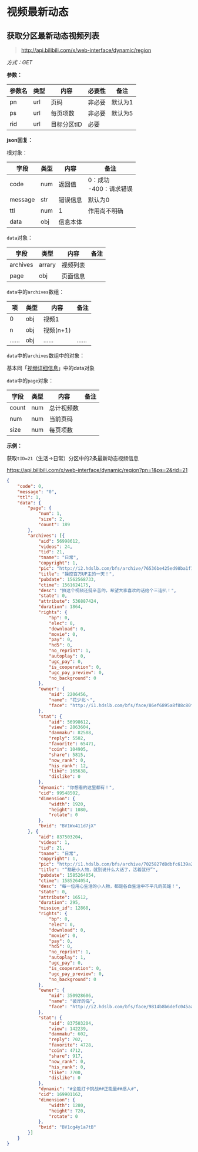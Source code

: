 # 视频最新动态

## 获取分区最新动态视频列表

> http://api.bilibili.com/x/web-interface/dynamic/region

*方式：GET*

**参数：**

| 参数名 | 类型 | 内容        | 必要性 | 备注    |
| ------ | ---- | ----------- | ------ | ------- |
| pn     | url  | 页码        | 非必要 | 默认为1 |
| ps     | url  | 每页项数    | 非必要 | 默认为5 |
| rid    | url  | 目标分区tID | 必要   |         |

**json回复：**

根对象：

| 字段    | 类型 | 内容     | 备注                        |
| ------- | ---- | -------- | --------------------------- |
| code    | num  | 返回值   | 0：成功<br />-400：请求错误 |
| message | str  | 错误信息 | 默认为0                     |
| ttl     | num  | 1        | 作用尚不明确                |
| data    | obj  | 信息本体 |                             |

`data`对象：

| 字段     | 类型   | 内容     | 备注 |
| -------- | ------ | -------- | ---- |
| archives | arrary | 视频列表 |      |
| page     | obj    | 页面信息 |      |

`data`中的`archives`数组：

| 项   | 类型 | 内容      | 备注 |
| ---- | ---- | --------- | ---- |
| 0    | obj  | 视频1     |      |
| n    | obj  | 视频(n+1) |      |
| ……   | obj  | ……        | ……   |

`data`中的`archives`数组中的对象：

基本同「[视频详细信息](https://github.com/SocialSisterYi/bilibili-API-collect/blob/master/video/info.md#视频详细信息（avID/bvID互转）)」中的data对象

`data`中的`page`对象：

| 字段  | 类型 | 内容       | 备注 |
| ----- | ---- | ---------- | ---- |
| count | num  | 总计视频数 |      |
| num   | num  | 当前页码   |      |
| size  | num  | 每页项数   |      |

**示例：**

获取`tID=21`（生活->日常）分区中的2条最新动态视频信息

https://api.bilibili.com/x/web-interface/dynamic/region?pn=1&ps=2&rid=21

```json
{
	"code": 0,
	"message": "0",
	"ttl": 1,
	"data": {
		"page": {
			"num": 1,
			"size": 2,
			"count": 189
		},
		"archives": [{
			"aid": 56998612,
			"videos": 24,
			"tid": 21,
			"tname": "日常",
			"copyright": 1,
			"pic": "http://i2.hdslb.com/bfs/archive/76536be425ed98ba1f1b9aef1ada3a09f94c9f04.jpg",
			"title": "操控百万UP主的一天！",
			"pubdate": 1562568733,
			"ctime": 1561624175,
			"desc": "拍这个视频还挺辛苦的，希望大家喜欢的话给个三连叭！",
			"state": 0,
			"attribute": 536887424,
			"duration": 1864,
			"rights": {
				"bp": 0,
				"elec": 0,
				"download": 0,
				"movie": 0,
				"pay": 0,
				"hd5": 0,
				"no_reprint": 1,
				"autoplay": 0,
				"ugc_pay": 0,
				"is_cooperation": 0,
				"ugc_pay_preview": 0,
				"no_background": 0
			},
			"owner": {
				"mid": 2206456,
				"name": "花少北丶",
				"face": "http://i1.hdslb.com/bfs/face/86ef6895a8f88c80f2885e7eb9ba7989db437b93.jpg"
			},
			"stat": {
				"aid": 56998612,
				"view": 2863604,
				"danmaku": 82588,
				"reply": 5502,
				"favorite": 65471,
				"coin": 104905,
				"share": 5815,
				"now_rank": 0,
				"his_rank": 12,
				"like": 165638,
				"dislike": 0
			},
			"dynamic": "你想看的这里都有！",
			"cid": 99548502,
			"dimension": {
				"width": 1920,
				"height": 1080,
				"rotate": 0
			},
			"bvid": "BV1Wx411d7jX"
		}, {
			"aid": 837503204,
			"videos": 1,
			"tid": 21,
			"tname": "日常",
			"copyright": 1,
			"pic": "http://i1.hdslb.com/bfs/archive/7025827d8dbfc6139a2d066daa51a08897282534.jpg",
			"title": "“都是小人物，就别说什么大话了，活着就行”",
			"pubdate": 1585264054,
			"ctime": 1585264054,
			"desc": "每一位用心生活的小人物，都是各自生活中不平凡的英雄！",
			"state": 0,
			"attribute": 16512,
			"duration": 295,
			"mission_id": 12868,
			"rights": {
				"bp": 0,
				"elec": 0,
				"download": 0,
				"movie": 0,
				"pay": 0,
				"hd5": 0,
				"no_reprint": 1,
				"autoplay": 1,
				"ugc_pay": 0,
				"is_cooperation": 0,
				"ugc_pay_preview": 0,
				"no_background": 0
			},
			"owner": {
				"mid": 350928606,
				"name": "彼岸的岛",
				"face": "http://i2.hdslb.com/bfs/face/9814b8b6defc045aa07c3bb08e8a30e63afd9f3e.jpg"
			},
			"stat": {
				"aid": 837503204,
				"view": 142239,
				"danmaku": 602,
				"reply": 702,
				"favorite": 4728,
				"coin": 4712,
				"share": 917,
				"now_rank": 0,
				"his_rank": 0,
				"like": 7700,
				"dislike": 0
			},
			"dynamic": "#全能打卡挑战##正能量##感人#",
			"cid": 169901162,
			"dimension": {
				"width": 1280,
				"height": 720,
				"rotate": 0
			},
			"bvid": "BV1cg4y1a7tB"
		}]
	}
}
```


